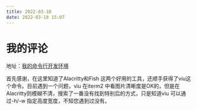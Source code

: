 ```yaml
---
title: 2022-03-18
date: 2022-03-18 15:07
---
```


# 我的评论

地址：[我的命令行开发环境](https://writings.sh/post/commandline-tools)

首先感谢，在这里知道了Alacritty和Fish 这两个好用的工具，还顺手获得了viu这个命令。目前遇到一个问题，viu 在iterm2 中看图片清晰度是OK的，但是在Alacritty则模糊不清，搜索了一番没有找到特别后的方式，只是知道viu 可以通过-h/-w 指定高度宽度，不知您遇到过没有。